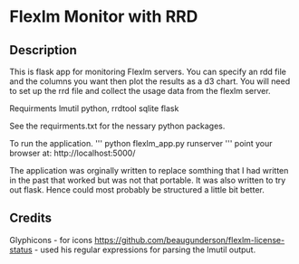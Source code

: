 # Flexlm Monitor with RRD

## Description
This is flask app for monitoring Flexlm servers. You can specify an rdd file and 
the columns you want then plot the results as a d3 chart. You will need to set up
the rrd file and collect the usage data from the flexlm server.

Requirments
lmutil
python, rrdtool
sqlite
flask

See the requirments.txt for the nessary python packages.

To run the application.
'''
python flexlm_app.py runserver
'''
point your browser at: http://localhost:5000/

The application was orginally written to replace somthing that I had written in 
the past that worked but was not that portable. It was also written to try out 
flask. Hence could most probably be structured a little bit better. 

## Credits
Glyphicons - for icons
https://github.com/beaugunderson/flexlm-license-status - used his regular 
expressions for parsing the lmutil output.



